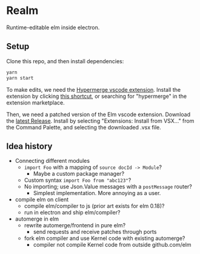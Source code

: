 # Realm

Runtime-editable elm inside electron.

## Setup

Clone this repo, and then install dependencies:

```bash
yarn
yarn start
```

To make edits, we need the [Hypermerge vscode extension](https://github.com/inkandswitch/vscode-hypermerge). Install the extension by clicking [this shortcut](vscode://inkandswitch.hypermerge/), or searching for
"hypermerge" in the extension marketplace.

Then, we need a patched version of the Elm vscode extension. Download the [latest Release](https://github.com/inkandswitch/vscode-elm/releases/latest). Install by selecting
"Extensions: Install from VSX..." from the Command Palette, and selecting the downloaded
.vsx file.

## Idea history

- Connecting different modules
  - `import Foo` with a mapping of `source docId -> Module`?
    - Maybe a custom package manager?
  - Custom syntax `import Foo from "abc123"`?
  - No importing; use Json.Value messages with a `postMessage` router?
    - Simplest implementation. More annoying as a user.
- compile elm on client
  - compile elm/compiler to js (prior art exists for elm 0.18)?
  - run in electron and ship elm/compiler?
- automerge in elm
  - rewrite automerge/frontend in pure elm?
    - send requests and receive patches through ports
  - fork elm compiler and use Kernel code with existing automerge?
    - compiler not compile Kernel code from outside github.com/elm
